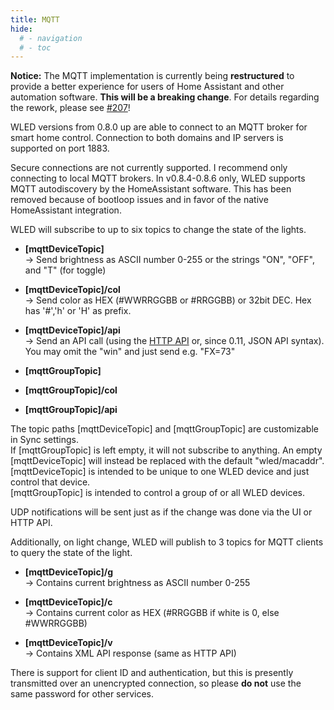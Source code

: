 ```yaml
---
title: MQTT
hide:
  # - navigation
  # - toc
---
```


**Notice:** The MQTT implementation is currently being **restructured** to provide a better experience for users of Home Assistant and other automation software. **This will be a breaking change**. For details regarding the rework, please see [#207](https://github.com/Aircoookie/WLED/issues/207)!

WLED versions from 0.8.0 up are able to connect to an MQTT broker for smart home control.
Connection to both domains and IP servers is supported on port 1883.

Secure connections are not currently supported. I recommend only connecting to local MQTT brokers.
In v0.8.4-0.8.6 only, WLED supports MQTT autodiscovery by the HomeAssistant software. This has been removed because of bootloop issues and in favor of the native HomeAssistant integration.

WLED will subscribe to up to six topics to change the state of the lights.

- **[mqttDeviceTopic]**\
  -> Send brightness as ASCII number 0-255 or the strings "ON", "OFF", and "T" (for toggle)
- **[mqttDeviceTopic]/col**\
  -> Send color as HEX (#WWRRGGBB or #RRGGBB) or 32bit DEC. Hex has '#','h' or 'H' as prefix.
- **[mqttDeviceTopic]/api**\
  -> Send an API call (using the [HTTP API](/interfaces/http-api) or, since 0.11, JSON API syntax). You may omit the "win" and just send e.g. "FX=73"

- **[mqttGroupTopic]**  
- **[mqttGroupTopic]/col**  
- **[mqttGroupTopic]/api**

The topic paths [mqttDeviceTopic] and [mqttGroupTopic] are customizable in Sync settings.  
If [mqttGroupTopic] is left empty, it will not subscribe to anything. An empty [mqttDeviceTopic] will instead be replaced with the default "wled/macaddr".  
[mqttDeviceTopic] is intended to be unique to one WLED device and just control that device.  
[mqttGroupTopic] is intended to control a group of or all WLED devices. 

UDP notifications will be sent just as if the change was done via the UI or HTTP API.

Additionally, on light change, WLED will publish to 3 topics for MQTT clients to query the state of the light.

- **[mqttDeviceTopic]/g**\
  -> Contains current brightness as ASCII number 0-255

- **[mqttDeviceTopic]/c**\
  -> Contains current color as HEX (#RRGGBB if white is 0, else #WWRRGGBB)

- **[mqttDeviceTopic]/v**\
  -> Contains XML API response (same as HTTP API)

There is support for client ID and authentication, but this is presently transmitted over an unencrypted connection, so please **do not** use the same password for other services.